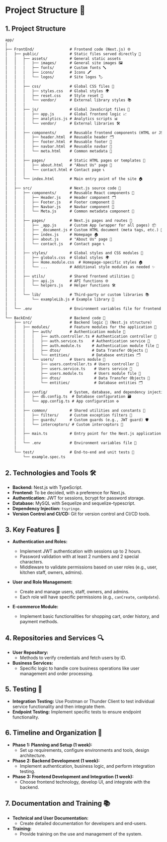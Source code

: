 # Project Structure 🚀

## **1. Project Structure**
```markdown
app/
│
├── FrontEnd/                # Frontend code (Next.js) 🌐
│   ├── public/              # Static files served directly 📁
│   │   ├── assets/          # General static assets
│   │   │   ├── images/      # General site images 🖼️
│   │   │   ├── fonts/       # Custom fonts 🔤
│   │   │   ├── icons/       # Icons 🖍️
│   │   │   └── logos/       # Site logos 🏷️
│   │   │
│   │   ├── css/             # Global CSS files 🧩
│   │   │   ├── styles.css   # Global styles 🌍
│   │   │   ├── reset.css    # Style reset 🔄
│   │   │   └── vendor/      # External library styles 📚
│   │   │
│   │   ├── js/              # Global JavaScript files 📜
│   │   │   ├── app.js       # Global frontend logic 📈
│   │   │   ├── analytics.js # Analytics scripts 📊
│   │   │   └── vendor/      # External libraries 🛠️
│   │   │
│   │   ├── components/      # Reusable frontend components (HTML or JSX) 🔄
│   │   │   ├── header.html  # Reusable header 🗂️
│   │   │   ├── footer.html  # Reusable footer 👣
│   │   │   ├── navbar.html  # Reusable navbar 🧭
│   │   │   └── meta.html    # Common metadata 🔖
│   │   │
│   │   ├── pages/           # Static HTML pages or templates 📑
│   │   │   ├── about.html   # "About Us" page 📜
│   │   │   └── contact.html # Contact page 📞
│   │   │
│   │   └── index.html       # Main entry point of the site 🏠
│   │
│   ├── src/                 # Next.js source code 🧩
│   │   ├── components/      # Reusable React components 🔄
│   │   │   ├── Header.js    # Header component 🗂️
│   │   │   ├── Footer.js    # Footer component 👣
│   │   │   ├── Navbar.js    # Navbar component 🧭
│   │   │   └── Meta.js      # Common metadata component 🔖
│   │   │
│   │   ├── pages/           # Next.js pages and routes 📑
│   │   │   ├── _app.js      # Custom App (wrapper for all pages) 📦
│   │   │   ├── _document.js # Custom HTML document (meta tags, etc.) 📝
│   │   │   ├── index.js     # Homepage 🏠
│   │   │   ├── about.js     # "About Us" page 📜
│   │   │   └── contact.js   # Contact page 📞
│   │   │
│   │   ├── styles/          # Global styles and CSS modules 🧩
│   │   │   ├── globals.css  # Global styles 🌍
│   │   │   ├── Home.module.css  # Homepage-specific styles 🏠
│   │   │   └── ...          # Additional style modules as needed ✨
│   │   │
│   │   ├── utils/           # Shared frontend utilities 🔧
│   │   │   ├── api.js       # API functions 🌐
│   │   │   └── helpers.js   # Helper functions 🛠️
│   │   │
│   │   └── lib/             # Third-party or custom libraries 📚
│   │       └── exampleLib.js # Example library 📘
│   │
│   └── .env                 # Environment variables file for frontend 🔐
│
└── BackEnd/                 # Backend code 🔧
    ├── src/                 # Backend logic 🧩 (Nest.js structure)
    │   ├── modules/         # Feature modules for the application 🧩
    │   │   ├── auth/        # Authentication module 🔐
    │   │   │   ├── auth.controller.ts # Authentication controller 📡
    │   │   │   ├── auth.service.ts    # Authentication service 💼
    │   │   │   ├── auth.module.ts     # Authentication module file 🧩
    │   │   │   ├── dtos/              # Data Transfer Objects 📜
    │   │   │   └── entities/          # Database entities 🗂️
    │   │   └── users/       # Users module 👤
    │   │       ├── users.controller.ts # Users controller 📡
    │   │       ├── users.service.ts    # Users service 💼
    │   │       ├── users.module.ts     # Users module file 🧩
    │   │       ├── dtos/               # Data Transfer Objects 📜
    │   │       └── entities/           # Database entities 🗂️
    │   │
    │   ├── config/          # System, database, and dependency injection configurations ⚙️
    │   │   ├── db.config.ts  # Database configuration 🗃️
    │   │   └── app.config.ts # App configuration ⚙️
    │   │
    │   ├── common/          # Shared utilities and constants 🔧
    │   │   ├── filters/     # Custom exception filters 🚫
    │   │   ├── guards/      # Custom guards (e.g., JWT guard) 🛡️
    │   │   └── interceptors/ # Custom interceptors 🎯
    │   │
    │   ├── main.ts          # Entry point for the Nest.js application 🚀
    │   │
    │   └── .env             # Environment variables file 🔐
    │
    └── test/                # End-to-end and unit tests 🧪
        └── example.spec.ts
```

## **2. Technologies and Tools 🛠️**
- **Backend:** Nest.js with TypeScript.
- **Frontend:** To be decided, with a preference for Next.js.
- **Authentication:** JWT for sessions, bcrypt for password storage.
- **Database:** MySQL with Sequelize and sequelize-typescript.
- **Dependency Injection:** `tsyringe`.
- **Version Control and CI/CD:** Git for version control and CI/CD tools.

## **3. Key Features 🌟**
- **Authentication and Roles:**
  - Implement JWT authentication with sessions up to 2 hours.
  - Password validation with at least 2 numbers and 2 special characters.
  - Middleware to validate permissions based on user roles (e.g., user, kitchen staff, owners, admins).

- **User and Role Management:**
  - Create and manage users, staff, owners, and admins.
  - Each role will have specific permissions (e.g., `canCreate`, `canUpdate`).

- **E-commerce Module:**
  - Implement basic functionalities for shopping cart, order history, and payment methods.

## **4. Repositories and Services 🔍**
- **User Repository:**
  - Methods to verify credentials and fetch users by ID.
- **Business Services:**
  - Specific logic to handle core business operations like user management and order processing.

## **5. Testing 🧪**
- **Integration Testing:** Use Postman or Thunder Client to test individual service functionality and then integrate them.
- **Endpoint Testing:** Implement specific tests to ensure endpoint functionality.

## **6. Timeline and Organization 📅**
- **Phase 1: Planning and Setup (1 week):**
  - Set up requirements, configure environments and tools, design architecture.
- **Phase 2: Backend Development (1 week):**
  - Implement authentication, business logic, and perform integration testing.
- **Phase 3: Frontend Development and Integration (1 week):**
  - Choose frontend technology, develop UI, and integrate with the backend.

## **7. Documentation and Training 📚**
- **Technical and User Documentation:**
  - Create detailed documentation for developers and end-users.
- **Training:**
  - Provide training on the use and management of the system.
